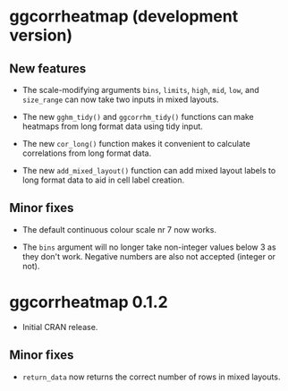 # ggcorrheatmap (development version)

## New features

* The scale-modifying arguments `bins`, `limits`, `high`, `mid`, `low`, and `size_range` can now take two inputs in mixed layouts.

* The new `gghm_tidy()` and `ggcorrhm_tidy()` functions can make heatmaps from long format data using tidy input.

* The new `cor_long()` function makes it convenient to calculate correlations from long format data.

* The new `add_mixed_layout()` function can add mixed layout labels to long format data to aid in cell label creation.

## Minor fixes

* The default continuous colour scale nr 7 now works.

* The `bins` argument will no longer take non-integer values below 3 as they don't work. Negative numbers are also not accepted (integer or not).

# ggcorrheatmap 0.1.2

* Initial CRAN release.

## Minor fixes

* `return_data` now returns the correct number of rows in mixed layouts.


